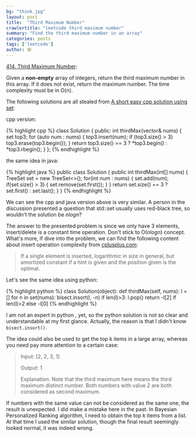 ```yaml
---
bg: "think.jpg"
layout: post
title:  "Third Maximum Number"
crawlertitle: "leetcode third maximum number"
summary: "Find the third maximum number in an array"
categories: posts
tags: ['leetcode']
author: 徐
---
```

[414. Third Maximum Number](https://leetcode.com/problems/third-maximum-number/):

Given a **non-empty** array of integers, return the third maximum number in this array. If it does not exist, return the maximum number. The time complexity must be in O(n).

The following solutions are all stealed from [A short easy cpp solution using set](https://discuss.leetcode.com/topic/63903/short-easy-c-using-set):

cpp version:

{% highlight cpp %}
class Solution {
    public:
    int thirdMax(vector<int>& nums) {
        set<int> top3;
        for (auto num : nums) {
            top3.insert(num);
            if (top3.size() > 3)
                top3.erase(top3.begin());
        }
     return top3.size() == 3 ? *top3.begin() : *top3.rbegin();
    }
};
{% endhighlight %}

the same idea in java:

{% highlight java %}
public class Solution {
    public int thirdMax(int[] nums) {
        TreeSet<Integer> set = new TreeSet<>();
        for(int num : nums) {
            set.add(num);
            if(set.size() > 3) {
                set.remove(set.first());
            }
        }
        return set.size() == 3 ? set.first() : set.last();
    }
}
{% endhighlight %}

We can see the cpp and java version above is very similar. A person in the discussion presented a question that std::set usually uses red-black tree, so wouldn't the solution be *nlogn*? 

The answer to the presented problem is since we only have 3 elements, insert/delete is a constant time operation. Don't stick to O(*nlogn*) concept. What's more, if dive into the problem, we can find the following content about insert operation complexity from [cplusplus.com](http://www.cplusplus.com/reference/set/set/insert/):

>If a single element is inserted, logarithmic in size in general, but amortized constant if a hint is given and the position given is the optimal.

Let's see the same idea using python:

{% highlight python %}
class Solution(object):
    def thirdMax(self, nums):
        l = []
        for n in set(nums):
            bisect.insort(l, -n)
            if len(l)>3:
                l.pop()
        return -l[2] if len(l)>2 else -l[0]
{% endhighlight %}

I am not an expert in python , yet, so the python solution is not so clear and understandable at my first glance. Actually, the reason is that I didn't know `bisect.insort()`.

The idea could also be used to get the top k items in a large array, whereas you need pay more attention to a certain case: 

>Input: [2, 2, 3, 1]
>
>Output: 1
>
>Explanation: Note that the third maximum here means the third maximum distinct number.
>Both numbers with value 2 are both considered as second maximum.

If numbers with the same value can not be considered as the same one, the result is unexpected. I did make a mistake here in the past. In Bayesian Personalized Ranking algorithm, I need to obtain the top k items from a list. At that time I used the similar solution, though the final result seemingly looked normal, it was indeed wrong.
